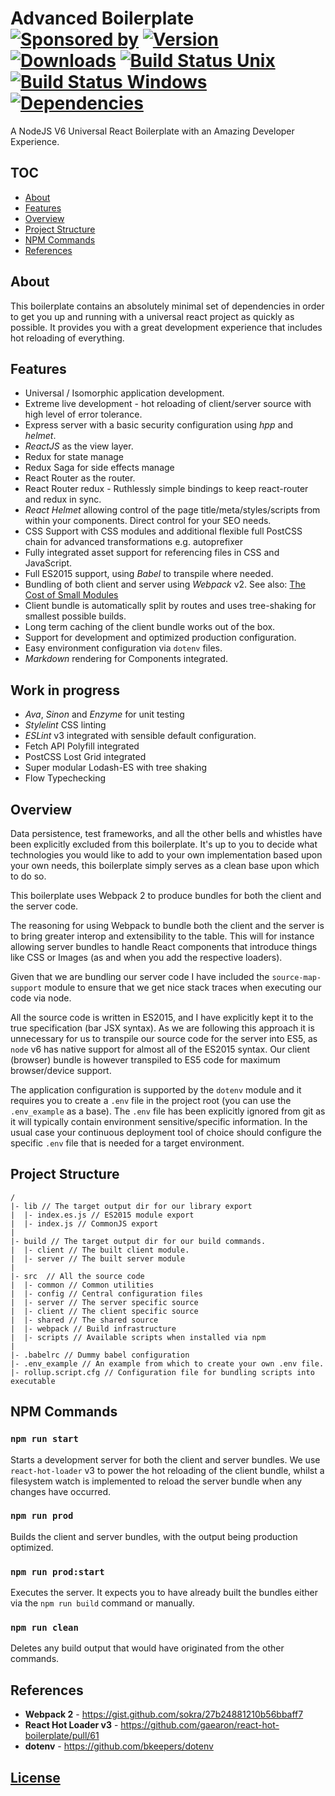 # Advanced Boilerplate<br/>[![Sponsored by][sponsor-img]][sponsor] [![Version][npm-version-img]][npm] [![Downloads][npm-downloads-img]][npm] [![Build Status Unix][travis-img]][travis] [![Build Status Windows][appveyor-img]][appveyor] [![Dependencies][deps-img]][deps]

[sponsor-img]: https://img.shields.io/badge/Sponsored%20by-Sebastian%20Software-692446.svg
[sponsor]: https://www.sebastian-software.de
[deps]: https://david-dm.org/sebastian-software/advanced-boilerplate
[deps-img]: https://david-dm.org/sebastian-software/advanced-boilerplate.svg
[npm]: https://www.npmjs.com/package/advanced-boilerplate
[npm-downloads-img]: https://img.shields.io/npm/dm/advanced-boilerplate.svg
[npm-version-img]: https://img.shields.io/npm/v/advanced-boilerplate.svg
[travis-img]: https://img.shields.io/travis/sebastian-software/advanced-boilerplate/master.svg?branch=master&label=unix%20build
[appveyor-img]: https://img.shields.io/appveyor/ci/swernerx/advanced-boilerplate/master.svg?label=windows%20build
[travis]: https://travis-ci.org/sebastian-software/advanced-boilerplate
[appveyor]: https://ci.appveyor.com/project/swernerx/advanced-boilerplate/branch/master


A NodeJS V6 Universal React Boilerplate with an Amazing Developer Experience.


## TOC

 - [About](https://github.com/sebastian-software/advanced-boilerplate#about)
 - [Features](https://github.com/sebastian-software/advanced-boilerplate#features)
 - [Overview](https://github.com/sebastian-software/advanced-boilerplate#overview)
 - [Project Structure](https://github.com/sebastian-software/advanced-boilerplate#project-structure)
 - [NPM Commands](https://github.com/sebastian-software/advanced-boilerplate#npm-script-commands)
 - [References](https://github.com/sebastian-software/advanced-boilerplate#references)


## About

This boilerplate contains an absolutely minimal set of dependencies in order to get you up and running with a universal react project as quickly as possible. It provides you with a great development experience that includes hot reloading of everything.



## Features

- Universal / Isomorphic application development.
- Extreme live development - hot reloading of client/server source with high level of error tolerance.
- Express server with a basic security configuration using *hpp* and *helmet*.
- *ReactJS* as the view layer.
- Redux for state manage
- Redux Saga for side effects manage
- React Router as the router.
- React Router redux - Ruthlessly simple bindings to keep react-router and redux in sync.
- *React Helmet* allowing control of the page title/meta/styles/scripts from within your components. Direct control for your SEO needs.
- CSS Support with CSS modules and additional flexible full PostCSS chain for advanced transformations e.g. autoprefixer
- Fully integrated asset support for referencing files in CSS and JavaScript.
- Full ES2015 support, using *Babel* to transpile where needed.
- Bundling of both client and server using *Webpack* v2. See also: [The Cost of Small Modules](https://nolanlawson.com/2016/08/15/the-cost-of-small-modules/)
- Client bundle is automatically split by routes and uses tree-shaking for smallest possible builds.
- Long term caching of the client bundle works out of the box.
- Support for development and optimized production configuration.
- Easy environment configuration via `dotenv` files.
- *Markdown* rendering for Components integrated.

## Work in progress

- *Ava*, *Sinon* and *Enzyme* for unit testing
- *Stylelint* CSS linting
- *ESLint* v3 integrated with sensible default configuration.
- Fetch API Polyfill integrated
- PostCSS Lost Grid integrated
- Super modular Lodash-ES with tree shaking
- Flow Typechecking


## Overview

Data persistence, test frameworks, and all the other bells and whistles have been explicitly excluded from this boilerplate. It's up to you to decide what technologies you would like to add to your own implementation based upon your own needs, this boilerplate simply serves as a clean base upon which to do so.

This boilerplate uses Webpack 2 to produce bundles for both the client and the
server code.

The reasoning for using Webpack to bundle both the client and the server is to bring greater interop and extensibility to the table. This will for instance allowing server bundles to handle React components that introduce things like CSS or Images (as and when you add the respective loaders).

Given that we are bundling our server code I have included the `source-map-support` module to ensure that we get nice stack traces when executing our code via node.

All the source code is written in ES2015, and I have explicitly kept it to the true specification (bar JSX syntax). As we are following this approach it is unnecessary for us to transpile our source code for the server into ES5, as `node` v6 has native support for almost all of the ES2015 syntax. Our client (browser) bundle is however transpiled to ES5 code for maximum browser/device support.

The application configuration is supported by the `dotenv` module and it requires you to create a `.env` file in the project root (you can use the `.env_example` as a base). The `.env` file has been explicitly ignored from git as it will typically contain environment sensitive/specific information. In the usual case your continuous deployment tool of choice should configure the specific `.env` file that is needed for a target environment.



## Project Structure

```
/
|- lib // The target output dir for our library export
|  |- index.es.js // ES2015 module export
|  |- index.js // CommonJS export
|
|- build // The target output dir for our build commands.
|  |- client // The built client module.
|  |- server // The built server module
|
|- src  // All the source code
|  |- common // Common utilities
|  |- config // Central configuration files
|  |- server // The server specific source
|  |- client // The client specific source
|  |- shared // The shared source
|  |- webpack // Build infrastructure
|  |- scripts // Available scripts when installed via npm
|
|- .babelrc // Dummy babel configuration
|- .env_example // An example from which to create your own .env file.
|- rollup.script.cfg // Configuration file for bundling scripts into executable
```



## NPM Commands

### `npm run start`

Starts a development server for both the client and server bundles. We use `react-hot-loader` v3 to power the hot reloading of the client bundle, whilst a filesystem watch is implemented to reload the server bundle when any changes have occurred.

### `npm run prod`

Builds the client and server bundles, with the output being production optimized.

### `npm run prod:start`

Executes the server. It expects you to have already built the bundles either via the `npm run build` command or manually.

### `npm run clean`

Deletes any build output that would have originated from the other commands.



## References

  - __Webpack 2__ - https://gist.github.com/sokra/27b24881210b56bbaff7
  - __React Hot Loader v3__ - https://github.com/gaearon/react-hot-boilerplate/pull/61
  - __dotenv__ - https://github.com/bkeepers/dotenv


## [License](license)
